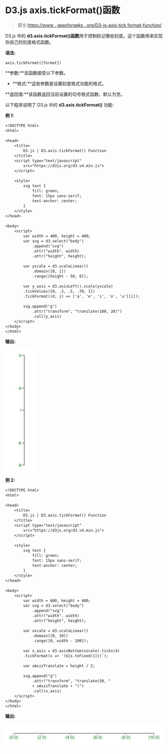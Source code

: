 # D3.js axis.tickFormat()函数

> 原文:[https://www . geesforgeks . org/D3-js-axis-tick format-function/](https://www.geeksforgeeks.org/d3-js-axis-tickformat-function/)

D3.js 中的 **d3.axis.tickFormat()函数**用于控制标记哪些刻度。这个函数用来实现你自己的刻度格式函数。

**语法:**

```
axis.tickFormat([format])
```

**参数:**该函数接受以下参数。

*   **格式:**这些参数是设置刻度格式功能的格式。

**返回值:**该函数返回当前设置的勾号格式函数，默认为空。

以下程序说明了 D3.js 中的 **d3.axis.tickFormat()** 功能:

**例 1:**

```
<!DOCTYPE html> 
<html> 

<head> 
    <title> 
        D3.js | D3.axis.tickFormat() Function 
    </title> 
    <script type="text/javascript"
        src="https://d3js.org/d3.v4.min.js"> 
    </script> 

    <style> 
        svg text { 
            fill: green; 
            font: 15px sans-serif; 
            text-anchor: center; 
        } 
    </style> 
</head> 

<body> 
    <script> 
        var width = 400, height = 400; 
        var svg = d3.select("body") 
            .append("svg") 
            .attr("width", width) 
            .attr("height", height); 

        var yscale = d3.scaleLinear() 
            .domain([0, 1]) 
            .range([height - 50, 0]); 

        var y_axis = d3.axisLeft().scale(yscale)
        .tickValues([0, .2, .5, .70, 1])
        .tickFormat((d, i) => ['a', 'e', 'i', 'o', 'u'][i]); 

        svg.append("g") 
            .attr("transform", "translate(100, 20)") 
            .call(y_axis) 
    </script>
</body> 
</html>
```

**输出:**

![](img/8562405775b3aab193d77b1715e9cb03.png)

**例 2:**

```
<!DOCTYPE html> 
<html> 

<head> 
    <title> 
        D3.js | D3.axis.tickFormat() Function 
    </title> 
    <script type="text/javascript"
        src="https://d3js.org/d3.v4.min.js"> 
    </script> 

    <style> 
        svg text { 
            fill: green; 
            font: 15px sans-serif; 
            text-anchor: center; 
        } 
    </style> 
</head> 

<body> 
    <script> 
        var width = 600, height = 400; 
        var svg = d3.select("body") 
            .append("svg") 
            .attr("width", width) 
            .attr("height", height); 

        var xscale = d3.scaleLinear() 
            .domain([0, 10]) 
            .range([0, width - 100]); 

        var x_axis = d3.axisBottom(xscale).ticks(4)
        .tickFormat(x => `(${x.toFixed(1)})`); 

        var xAxisTranslate = height / 2; 

        svg.append("g") 
            .attr("transform", "translate(50, " 
            + xAxisTranslate + ")") 
            .call(x_axis) 
    </script> 
</body> 
</html>
```

**输出:**

![](img/c749c347195892edd13a206045343d70.png)